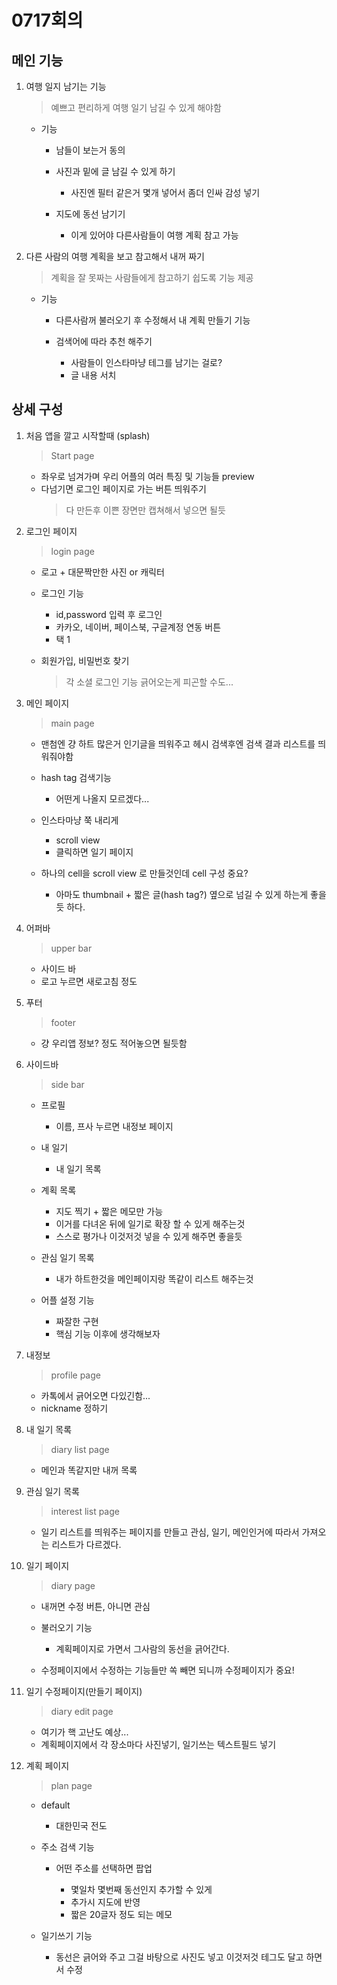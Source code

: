 # 0717회의

## 메인 기능

1. 여행 일지 남기는 기능

   > 예쁘고 편리하게 여행 일기 남길 수 있게 해야함

   - 기능

     - 남들이 보는거 동의
     - 사진과 밑에 글 남길 수 있게 하기

       - 사진엔 필터 같은거 몇개 넣어서 좀더 인싸 감성 넣기

     - 지도에 동선 남기기

       - 이게 있어야 다른사람들이 여행 계획 참고 가능

2. 다른 사람의 여행 계획을 보고 참고해서 내꺼 짜기

   > 계획을 잘 못짜는 사람들에게 참고하기 쉽도록 기능 제공

   - 기능

     - 다른사람꺼 불러오기 후 수정해서 내 계획 만들기 기능
     - 검색어에 따라 추천 해주기

       - 사람들이 인스타마냥 테그를 남기는 걸로?
       - 글 내용 서치

## 상세 구성

1. 처음 앱을 깔고 시작할때 (splash)

   > Start page

   - 좌우로 넘겨가며 우리 어플의 여러 특징 및 기능들 preview
   - 다넘기면 로그인 페이지로 가는 버튼 띄워주기
     > 다 만든후 이쁜 장면만 캡쳐해서 넣으면 될듯

2. 로그인 페이지

   > login page

   - 로고 + 대문짝만한 사진 or 캐릭터
   - 로그인 기능

     - id,password 입력 후 로그인
     - 카카오, 네이버, 페이스북, 구글계정 연동 버튼
     - 택 1

   - 회원가입, 비밀번호 찾기
     > 각 소셜 로그인 기능 긁어오는게 피곤할 수도...

3. 메인 페이지

   > main page

   - 맨첨엔 걍 하트 많은거 인기글을 띄워주고 헤시 검색후엔 검색 결과 리스트를 띄워줘야함
   - hash tag 검색기능

     - 어떤게 나올지 모르겠다...

   - 인스타마냥 쭉 내리게

     - scroll view
     - 클릭하면 일기 페이지

   - 하나의 cell을 scroll view 로 만들것인데 cell 구성 중요?

     - 아마도 thumbnail + 짧은 글(hash tag?) 옆으로 넘길 수 있게 하는게 좋을듯 하다.

4. 어퍼바

   > upper bar

   - 사이드 바
   - 로고 누르면 새로고침 정도

5. 푸터

   > footer

   - 걍 우리앱 정보? 정도 적어놓으면 될듯함

6. 사이드바

   > side bar

   - 프로필

     - 이름, 프사 누르면 내정보 페이지

   - 내 일기

     - 내 일기 목록

   - 계획 목록

     - 지도 찍기 + 짧은 메모만 가능
     - 이거를 다녀온 뒤에 일기로 확장 할 수 있게 해주는것
     - 스스로 평가나 이것저것 넣을 수 있게 해주면 좋을듯

   - 관심 일기 목록

     - 내가 하트한것을 메인페이지랑 똑같이 리스트 해주는것

   - 어플 설정 기능

     - 짜잘한 구현
     - 핵심 기능 이후에 생각해보자

7. 내정보

   > profile page

   - 카톡에서 긁어오면 다있긴함...
   - nickname 정하기

8. 내 일기 목록

   > diary list page

   - 메인과 똑같지만 내꺼 목록

9. 관심 일기 목록

   > interest list page

   - 일기 리스트를 띄워주는 페이지를 만들고 관심, 일기, 메인인거에 따라서 가져오는 리스트가 다르겠다.

10. 일기 페이지

    > diary page

    - 내꺼면 수정 버튼, 아니면 관심
    - 불러오기 기능

      - 계획페이지로 가면서 그사람의 동선을 긁어간다.

    - 수정페이지에서 수정하는 기능들만 쏙 빼면 되니까 수정페이지가 중요!

11. 일기 수정페이지(만들기 페이지)

    > diary edit page

    - 여기가 핵 고난도 예상...
    - 계획페이지에서 각 장소마다 사진넣기, 일기쓰는 텍스트필드 넣기

12. 계획 페이지

    > plan page

    - default

      - 대한민국 전도

    - 주소 검색 기능

      - 어떤 주소를 선택하면 팝업

        - 몇일차 몇번째 동선인지 추가할 수 있게
        - 추가시 지도에 반영
        - 짧은 20글자 정도 되는 메모

    - 일기쓰기 기능

      - 동선은 긁어와 주고 그걸 바탕으로 사진도 넣고 이것저것 테그도 달고 하면서 수정
